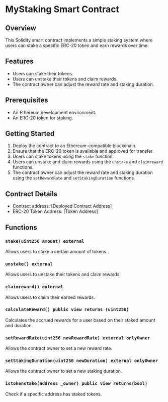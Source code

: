 # MyStaking Smart Contract

## Overview

This Solidity smart contract implements a simple staking system where users can stake a specific ERC-20 token and earn rewards over time.

## Features

- Users can stake their tokens.
- Users can unstake their tokens and claim rewards.
- The contract owner can adjust the reward rate and staking duration.

## Prerequisites

- An Ethereum development environment.
- An ERC-20 token for staking.

## Getting Started

1. Deploy the contract to an Ethereum-compatible blockchain.
2. Ensure that the ERC-20 token is available and approved for transfer.
3. Users can stake tokens using the `stake` function.
4. Users can unstake and claim rewards using the `unstake` and `claimreward` functions.
5. The contract owner can adjust the reward rate and staking duration using the `setRewardRate` and `setStakingDuration` functions.

## Contract Details

- Contract address: [Deployed Contract Address]
- ERC-20 Token Address: [Token Address]

## Functions

### `stake(uint256 amount) external`

Allows users to stake a certain amount of tokens.

### `unstake() external`

Allows users to unstake their tokens and claim rewards.

### `claimreward() external`

Allows users to claim their earned rewards.

### `calculateReward() public view returns (uint256)`

Calculates the accrued rewards for a user based on their staked amount and duration.

### `setRewardRate(uint256 newRewardRate) external onlyOwner`

Allows the contract owner to set a new reward rate.

### `setStakingDuration(uint256 newDuration) external onlyOwner`

Allows the contract owner to set a new staking duration.

### `istokenstake(address _owner) public view returns(bool)`

Check if a specific address has staked tokens.

